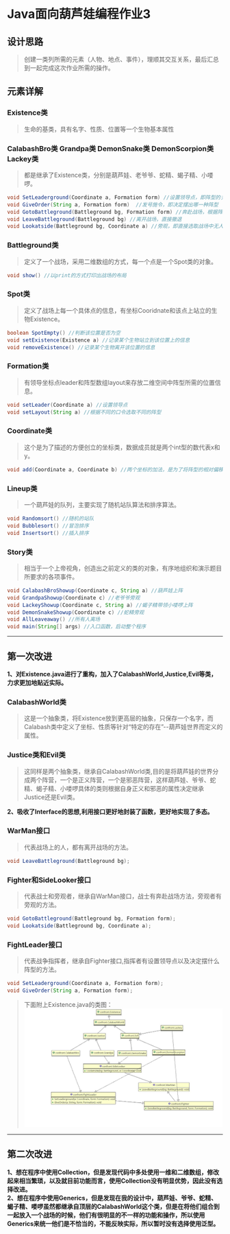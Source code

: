 # Java面向葫芦娃编程作业3
## 设计思路
>创建一类列所需的元素（人物、地点、事件），理顺其交互关系，最后汇总到一起完成这次作业所需的操作。
## 元素详解
### Existence类
>生命的基类，具有名字、性质、位置等一个生物基本属性
### CalabashBro类 Grandpa类 DemonSnake类 DemonScorpion类 Lackey类
>都是继承了Existence类，分别是葫芦娃、老爷爷、蛇精、蝎子精、小喽啰。
```java
void SetLeaderground(Coordinate a, Formation form) //设置领导点，即阵型的关键点的位置  
void GiveOrder(String a, Formation form)  //发号施令，即决定摆出哪一种阵型  
void GotoBattleground(Battleground bg, Formation form) //奔赴战场，根据阵型找到自己站立的位置  
void LeaveBattleground(Battleground bg) //离开战场，直接撤退  
void Lookatside(Battleground bg, Coordinate a) //旁观，即直接选取战场中无人的位置站立  
```
### Battleground类
>定义了一个战场，采用二维数组的方式，每一个点是一个Spot类的对象。
```java
void show() //以print的方式打印出战场的布局 
``` 
### Spot类
>定义了战场上每一个具体点的信息，有坐标Cooridnate和该点上站立的生物Existence。  
```java
boolean SpotEmpty() //判断该位置是否为空  
void setExistence(Existence a) //记录某个生物站立到该位置上的信息  
void removeExistence() //记录某个生物离开该位置的信息  
```
### Formation类
>有领导坐标点leader和阵型数组layout来存放二维空间中阵型所需的位置信息。
```java
void setLeader(Coordinate a) //设置领导点  
void setLayout(String a) //根据不同的口令选取不同的阵型  
```
### Coordinate类
>这个是为了描述的方便创立的坐标类，数据成员就是两个int型的数代表x和y。      
```java
void add(Coordinate a, Coordinate b) //两个坐标的加法，是为了将阵型的相对偏移转变成绝对偏移  
```
### Lineup类
>一个葫芦娃的队列，主要实现了随机站队算法和排序算法。   
```java
void Randomsort() //随机的站队
void Bubblesort() //冒泡排序
void Insertsort() //插入排序
```
### Story类
>相当于一个上帝视角，创造出之前定义的类的对象，有序地组织和演示题目所要求的各项事件。   
```java
void CalabashBroShowup(Coordinate c, String a) //葫芦娃上阵  
void GrandpaShowup(Coordinate c) //老爷爷旁观  
void LackeyShowup(Coordinate c, String a) //蝎子精带领小喽啰上阵  
void DemonSnakeShowup(Coordinate c) //蛇精旁观  
void AllLeaveaway() //所有人离场  
void main(String[] args) //入口函数，启动整个程序  
```
  
---  
## 第一次改进
**1、对Existence.java进行了重构，加入了CalabashWorld,Justice,Evil等类，力求更加地贴近实际。**     
### CalabashWorld类   
>这是一个抽象类，将Existence放到更高层的抽象，只保存一个名字，而Calabash类中定义了坐标、性质等针对“特定的存在”--葫芦娃世界而定义的属性。   
### Justice类和Evil类   
>这同样是两个抽象类，继承自CalabashWorld类,目的是将葫芦娃的世界分成两个阵营，一个是正义阵营，一个是邪恶阵营，这样葫芦娃、爷爷、蛇精、蝎子精、小喽啰具体的类则根据自身正义和邪恶的属性决定继承Justice还是Evil类。   

**2、吸收了Interface的思想,利用接口更好地封装了函数，更好地实现了多态。**     
### WarMan接口   
>代表战场上的人，都有离开战场的方法。   
```java
void LeaveBattleground(Battleground bg);
```
### Fighter和SideLooker接口   
>代表战士和旁观者，继承自WarMan接口，战士有奔赴战场方法，旁观者有旁观的方法。   
```java
void GotoBattleground(Battleground bg, Formation form);  
void Lookatside(Battleground bg, Coordinate a);  
```
### FightLeader接口
>代表战争指挥者，继承自Fighter接口,指挥者有设置领导点以及决定摆什么阵型的方法。   
```java
void SetLeaderground(Coordinate a, Formation form);
void GiveOrder(String a, Formation form);
```
>下面附上Existence.java的类图：
![Existence类图](class_diagram.cld.jpg)   

---   
## 第二次改进
**1、想在程序中使用Collection，但是发现代码中多处使用一维和二维数组，修改起来相当繁琐，以及就目前功能而言，使用Collection没有明显优势，因此没有选择改进。**    
**2、想在程序中使用Generics，但是发现在我的设计中，葫芦娃、爷爷、蛇精、蝎子精、喽啰虽然都继承自顶层的CalabashWorld这个类，但是在将他们组合到一起放入一个战场的时候，他们有很明显的不一样的功能和操作，所以使用Generics来统一他们是不恰当的，不能反映实际，所以暂时没有选择使用泛型。**   
   
